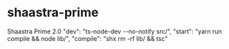 # shaastra-prime
Shaastra Prime 2.0
"dev": "ts-node-dev --no-notify src/",
"start": "yarn run compile && node lib/",
"compile": "shx rm -rf lib/ && tsc"
